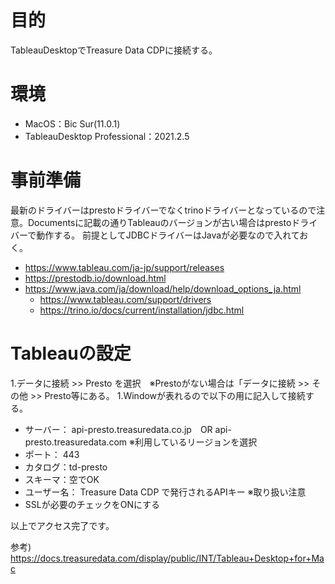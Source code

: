 # 目的
TableauDesktopでTreasure Data CDPに接続する。


# 環境
- MacOS：Bic Sur(11.0.1)
- TableauDesktop Professional：2021.2.5
 
# 事前準備
最新のドライバーはprestoドライバーでなくtrinoドライバーとなっているので注意。Documentsに記載の通りTableauのバージョンが古い場合はprestoドライバーで動作する。
前提としてJDBCドライバーはJavaが必要なので入れておく。
 - https://www.tableau.com/ja-jp/support/releases
 - https://prestodb.io/download.html
 - https://www.java.com/ja/download/help/download_options_ja.html
 	- https://www.tableau.com/support/drivers
 	- https://trino.io/docs/current/installation/jdbc.html

# Tableauの設定
1.データに接続 >> Presto を選択　※Prestoがない場合は「データに接続 >> その他 >> Presto等にある。
1.Windowが表れるので以下の用に記入して接続する。

- サーバー： api-presto.treasuredata.co.jp　OR  api-presto.treasuredata.com ※利用しているリージョンを選択
- ポート： 443
- カタログ：td-presto
- スキーマ：空でOK
- ユーザー名： Treasure Data CDP で発行されるAPIキー ※取り扱い注意
- SSLが必要のチェックをONにする

以上でアクセス完了です。

参考)
https://docs.treasuredata.com/display/public/INT/Tableau+Desktop+for+Mac
